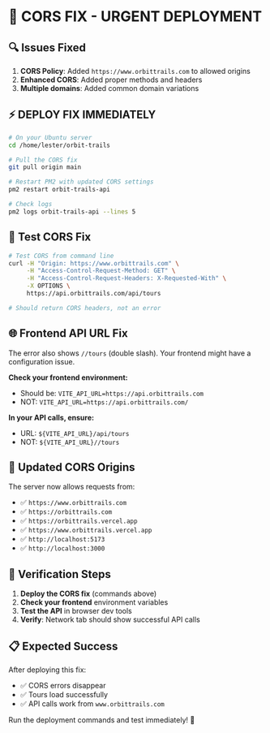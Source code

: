 # 🚨 CORS FIX - URGENT DEPLOYMENT

## 🔍 Issues Fixed

1. **CORS Policy**: Added `https://www.orbittrails.com` to allowed origins
2. **Enhanced CORS**: Added proper methods and headers
3. **Multiple domains**: Added common domain variations

## ⚡ DEPLOY FIX IMMEDIATELY

```bash
# On your Ubuntu server
cd /home/lester/orbit-trails

# Pull the CORS fix
git pull origin main

# Restart PM2 with updated CORS settings
pm2 restart orbit-trails-api

# Check logs
pm2 logs orbit-trails-api --lines 5
```

## 🧪 Test CORS Fix

```bash
# Test CORS from command line
curl -H "Origin: https://www.orbittrails.com" \
     -H "Access-Control-Request-Method: GET" \
     -H "Access-Control-Request-Headers: X-Requested-With" \
     -X OPTIONS \
     https://api.orbittrails.com/api/tours

# Should return CORS headers, not an error
```

## 🌐 Frontend API URL Fix

The error also shows `//tours` (double slash). Your frontend might have a configuration issue.

**Check your frontend environment:**
- Should be: `VITE_API_URL=https://api.orbittrails.com`
- NOT: `VITE_API_URL=https://api.orbittrails.com/`

**In your API calls, ensure:**
- URL: `${VITE_API_URL}/api/tours`
- NOT: `${VITE_API_URL}//tours`

## 🎯 Updated CORS Origins

The server now allows requests from:
- ✅ `https://www.orbittrails.com`
- ✅ `https://orbittrails.com`
- ✅ `https://orbittrails.vercel.app`
- ✅ `https://www.orbittrails.vercel.app`
- ✅ `http://localhost:5173`
- ✅ `http://localhost:3000`

## 🔧 Verification Steps

1. **Deploy the CORS fix** (commands above)
2. **Check your frontend** environment variables
3. **Test the API** in browser dev tools
4. **Verify**: Network tab should show successful API calls

## 📋 Expected Success

After deploying this fix:
- ✅ CORS errors disappear
- ✅ Tours load successfully
- ✅ API calls work from `www.orbittrails.com`

Run the deployment commands and test immediately! 🚀

